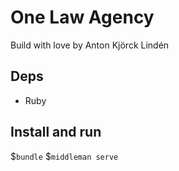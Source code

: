 # One Law Agency
Build with love by Anton Kjörck Lindén

## Deps
* Ruby

## Install and run
$```bundle```
$```middleman serve```